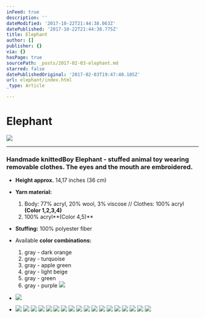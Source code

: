 ```yaml
---
inFeed: true
description: ''
dateModified: '2017-10-22T21:44:38.063Z'
datePublished: '2017-10-22T21:44:38.775Z'
title: Elephant
author: []
publisher: {}
via: {}
hasPage: true
sourcePath: _posts/2017-02-03-elephant.md
starred: false
datePublishedOriginal: '2017-02-03T19:47:40.185Z'
url: elephant/index.html
_type: Article

---
```

# **Elephant**
![](https://the-grid-user-content.s3-us-west-2.amazonaws.com/425718b0-b766-4f24-b2ef-e7cbc1c46711.jpg)

---

### Handmade knitted**Boy Elephant** - stuffed animal toy wearing removable clothes. The eyes and the mouth are embroidered.

* **Height approx.** 14,17 inches (36 cm)
* **Yarn material:**
  1. Body: 77% acryl, 20% wool, 3% viscose // Clothes: 100% acryl **(Color 1,2,3,4)**
  2. 100% acryl**(Color 4,5)**
* **Stuffing:** 100% polyester fiber
* Available **color combinations:**
  1. gray - dark orange
  2. gray - turquoise
  3. gray - apple green
  4. gray - light beige
  5. gray - green
  6. gray - purple
![](https://the-grid-user-content.s3-us-west-2.amazonaws.com/bf4da5be-9506-48e3-ae40-d888c1425ad9.jpg)

* ![](https://the-grid-user-content.s3-us-west-2.amazonaws.com/ec4186c9-4705-4e04-ad9d-d9ef3f6c809a.jpg)

* ![](https://the-grid-user-content.s3-us-west-2.amazonaws.com/3108d983-1c1c-4c7a-a85e-ce078dcfdebf.jpg)
![](https://the-grid-user-content.s3-us-west-2.amazonaws.com/b43da7bc-90ec-4eaf-abe2-7f4dfa1f81d3.jpg)
![](https://the-grid-user-content.s3-us-west-2.amazonaws.com/697d33e4-b43f-4175-9ac3-fcb711e7e1fb.jpg)
![](https://the-grid-user-content.s3-us-west-2.amazonaws.com/6e3958ed-5386-4513-b0f4-bd1730f17673.jpg)
![](https://the-grid-user-content.s3-us-west-2.amazonaws.com/23924d5a-c4fe-4ea4-8fbe-ce3f2504ba96.jpg)
![](https://the-grid-user-content.s3-us-west-2.amazonaws.com/f87dadd0-ee94-4df5-a26e-8a0feb634df5.jpg)
![](https://the-grid-user-content.s3-us-west-2.amazonaws.com/799690ec-a33c-4e9d-8fbd-d5ba74227348.jpg)
![](https://the-grid-user-content.s3-us-west-2.amazonaws.com/41462649-139c-4498-8aaa-b595db17c43e.jpg)
![](https://the-grid-user-content.s3-us-west-2.amazonaws.com/d929ccfc-08d9-4e46-b525-956959134d90.jpg)
![](https://the-grid-user-content.s3-us-west-2.amazonaws.com/cc1980f2-5976-4ced-ada0-12fb50b730c7.jpg)
![](https://the-grid-user-content.s3-us-west-2.amazonaws.com/aa04beda-6a84-4bb7-86d4-c089b6aaa2d4.jpg)
![](https://the-grid-user-content.s3-us-west-2.amazonaws.com/b0c5a1af-210d-408e-b5fb-3e4538a03edf.jpg)
![](https://the-grid-user-content.s3-us-west-2.amazonaws.com/481ea32e-294d-45e2-b72e-32e124abf5b3.jpg)
![](https://the-grid-user-content.s3-us-west-2.amazonaws.com/e8437f61-48b4-4e6d-a41f-197c27a8664a.jpg)
![](https://the-grid-user-content.s3-us-west-2.amazonaws.com/7e94565d-0705-47d2-8eb7-8e47597b98bd.jpg)
![](https://the-grid-user-content.s3-us-west-2.amazonaws.com/3bf725a9-9bbd-44d3-9498-c325a56542d0.jpg)
![](https://the-grid-user-content.s3-us-west-2.amazonaws.com/637b829d-1d3f-498d-bc24-cdaa8a3440aa.jpg)
![](https://the-grid-user-content.s3-us-west-2.amazonaws.com/7b96965d-835c-40fd-9bed-12f282563495.jpg)